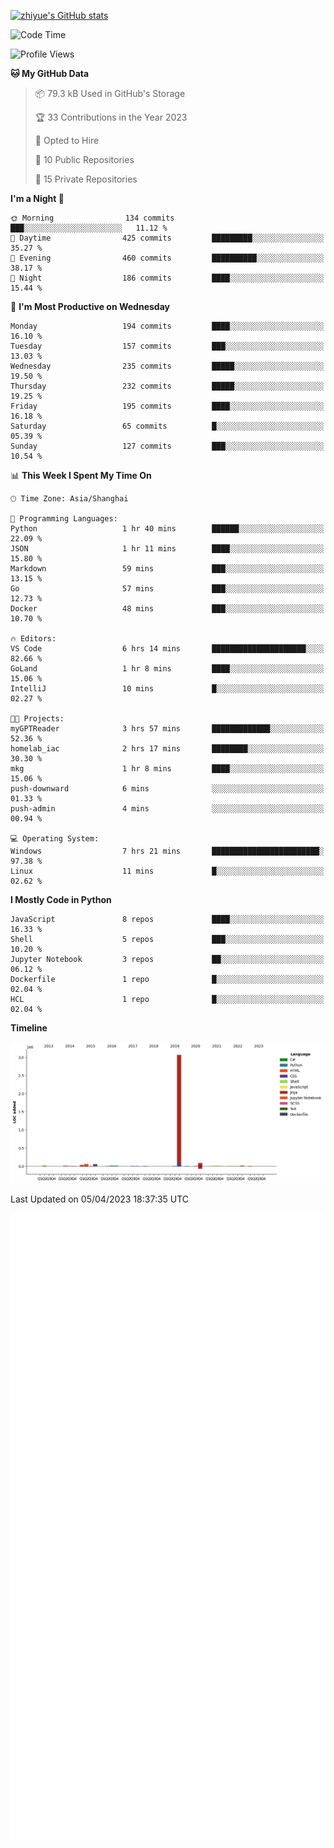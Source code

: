 
[![zhiyue's GitHub stats](https://github-readme-stats.vercel.app/api?username=zhiyue)](https://github.com/anuraghazra/github-readme-stats&&show_icons=true)

<!--START_SECTION:waka-->
![Code Time](http://img.shields.io/badge/Code%20Time-1%2C070%20hrs%2031%20mins-blue)

![Profile Views](http://img.shields.io/badge/Profile%20Views-0-blue)

**🐱 My GitHub Data** 

> 📦 79.3 kB Used in GitHub's Storage 
 > 
> 🏆 33 Contributions in the Year 2023
 > 
> 💼 Opted to Hire
 > 
> 📜 10 Public Repositories 
 > 
> 🔑 15 Private Repositories 
 > 
**I'm a Night 🦉** 

```text
🌞 Morning                134 commits         ███░░░░░░░░░░░░░░░░░░░░░░   11.12 % 
🌆 Daytime                425 commits         █████████░░░░░░░░░░░░░░░░   35.27 % 
🌃 Evening                460 commits         ██████████░░░░░░░░░░░░░░░   38.17 % 
🌙 Night                  186 commits         ████░░░░░░░░░░░░░░░░░░░░░   15.44 % 
```
📅 **I'm Most Productive on Wednesday** 

```text
Monday                   194 commits         ████░░░░░░░░░░░░░░░░░░░░░   16.10 % 
Tuesday                  157 commits         ███░░░░░░░░░░░░░░░░░░░░░░   13.03 % 
Wednesday                235 commits         █████░░░░░░░░░░░░░░░░░░░░   19.50 % 
Thursday                 232 commits         █████░░░░░░░░░░░░░░░░░░░░   19.25 % 
Friday                   195 commits         ████░░░░░░░░░░░░░░░░░░░░░   16.18 % 
Saturday                 65 commits          █░░░░░░░░░░░░░░░░░░░░░░░░   05.39 % 
Sunday                   127 commits         ███░░░░░░░░░░░░░░░░░░░░░░   10.54 % 
```


📊 **This Week I Spent My Time On** 

```text
🕑︎ Time Zone: Asia/Shanghai

💬 Programming Languages: 
Python                   1 hr 40 mins        ██████░░░░░░░░░░░░░░░░░░░   22.09 % 
JSON                     1 hr 11 mins        ████░░░░░░░░░░░░░░░░░░░░░   15.80 % 
Markdown                 59 mins             ███░░░░░░░░░░░░░░░░░░░░░░   13.15 % 
Go                       57 mins             ███░░░░░░░░░░░░░░░░░░░░░░   12.73 % 
Docker                   48 mins             ███░░░░░░░░░░░░░░░░░░░░░░   10.70 % 

🔥 Editors: 
VS Code                  6 hrs 14 mins       █████████████████████░░░░   82.66 % 
GoLand                   1 hr 8 mins         ████░░░░░░░░░░░░░░░░░░░░░   15.06 % 
IntelliJ                 10 mins             █░░░░░░░░░░░░░░░░░░░░░░░░   02.27 % 

🐱‍💻 Projects: 
myGPTReader              3 hrs 57 mins       █████████████░░░░░░░░░░░░   52.36 % 
homelab_iac              2 hrs 17 mins       ████████░░░░░░░░░░░░░░░░░   30.30 % 
mkg                      1 hr 8 mins         ████░░░░░░░░░░░░░░░░░░░░░   15.06 % 
push-downward            6 mins              ░░░░░░░░░░░░░░░░░░░░░░░░░   01.33 % 
push-admin               4 mins              ░░░░░░░░░░░░░░░░░░░░░░░░░   00.94 % 

💻 Operating System: 
Windows                  7 hrs 21 mins       ████████████████████████░   97.38 % 
Linux                    11 mins             █░░░░░░░░░░░░░░░░░░░░░░░░   02.62 % 
```

**I Mostly Code in Python** 

```text
JavaScript               8 repos             ████░░░░░░░░░░░░░░░░░░░░░   16.33 % 
Shell                    5 repos             ███░░░░░░░░░░░░░░░░░░░░░░   10.20 % 
Jupyter Notebook         3 repos             ██░░░░░░░░░░░░░░░░░░░░░░░   06.12 % 
Dockerfile               1 repo              █░░░░░░░░░░░░░░░░░░░░░░░░   02.04 % 
HCL                      1 repo              █░░░░░░░░░░░░░░░░░░░░░░░░   02.04 % 
```



**Timeline**

![Lines of Code chart](https://raw.githubusercontent.com/zhiyue/zhiyue/main/assets/bar_graph.png)


 Last Updated on 05/04/2023 18:37:35 UTC
<!--END_SECTION:waka-->

<!-- [![Top Langs](https://github-readme-stats.vercel.app/api/top-langs/?username=zhiyue)](https://github.com/anuraghazra/github-readme-stats) -->

![](./github-metrics.svg)

